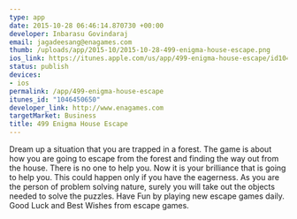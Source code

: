 ```yaml
--- 
type: app
date: 2015-10-28 06:46:14.870730 +00:00
developer: Inbarasu Govindaraj
email: jagadeesang@enagames.com
thumb: /uploads/app/2015-10/2015-10-28-499-enigma-house-escape.png
ios_link: https://itunes.apple.com/us/app/499-enigma-house-escape/id1046450650?mt=8
status: publish
devices: 
- ios
permalink: /app/499-enigma-house-escape
itunes_id: "1046450650"
developer_link: http://www.enagames.com
targetMarket: Business
title: 499 Enigma House Escape
---
```


 Dream up a situation that you are trapped in a forest. The game is about how you are going to escape from the forest and finding the way out from the house. There is no one to help you. Now it is your brilliance that is going to help you. This could happen only if you have the eagerness. As you are the person of problem solving nature, surely you will take out the objects needed to solve the puzzles. Have Fun by playing new escape games daily. Good Luck and Best Wishes from escape games.
